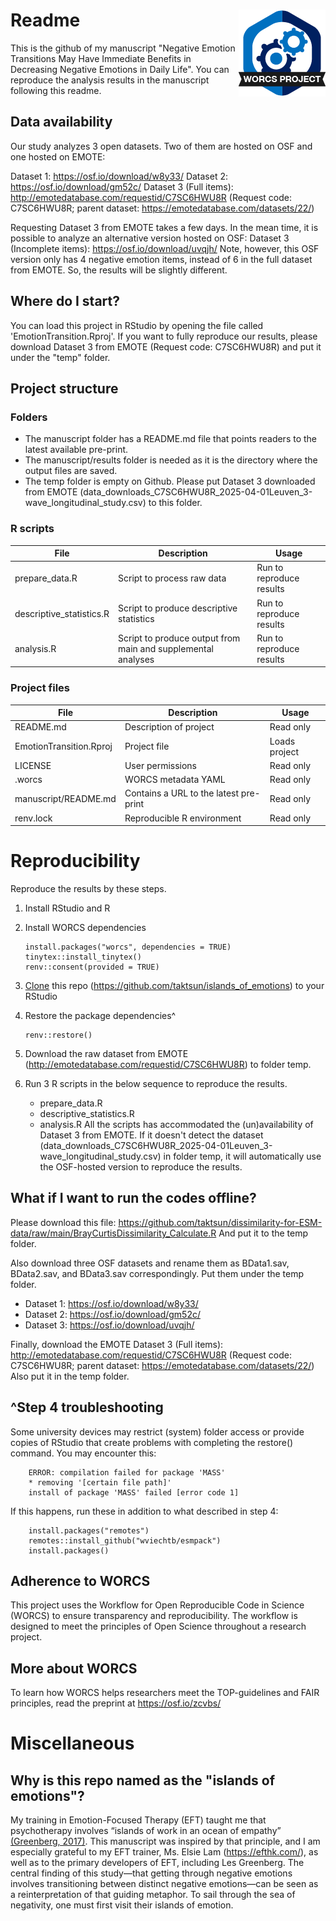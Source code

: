 
# Readme <a href='https://osf.io/zcvbs/'><img src='worcs_icon.png' align="right" height="139" /></a>

This is the github of my manuscript "Negative Emotion Transitions May Have Immediate Benefits in Decreasing Negative Emotions in Daily Life". You can reproduce the analysis results in the manuscript following this readme.

## Data availability

Our study analyzes 3 open datasets. Two of them are hosted on OSF and one hosted on EMOTE:

Dataset 1: https://osf.io/download/w8y33/
Dataset 2: https://osf.io/download/gm52c/
Dataset 3 (Full items): http://emotedatabase.com/requestid/C7SC6HWU8R (Request code: C7SC6HWU8R; parent dataset: https://emotedatabase.com/datasets/22/)

Requesting Dataset 3 from EMOTE takes a few days. In the mean time, it is possible to analyze an alternative version hosted on OSF:
Dataset 3 (Incomplete items): https://osf.io/download/uvqjh/
Note, however, this OSF version only has 4 negative emotion items, instead of 6 in the full dataset from EMOTE. So, the results will be slightly different.

## Where do I start?

You can load this project in RStudio by opening the file called 'EmotionTransition.Rproj'.
If you want to fully reproduce our results, please download Dataset 3 from EMOTE (Request code: C7SC6HWU8R)
and put it under the "temp" folder.

## Project structure

### Folders

 - The manuscript folder has a README.md file that points readers to the latest available pre-print.  
 - The manuscript/results folder is needed as it is the directory where the output files are saved. 
 - The temp folder is empty on Github. Please put Dataset 3 downloaded from EMOTE (data_downloads_C7SC6HWU8R_2025-04-01Leuven_3-wave_longitudinal_study.csv) to this folder.

### R scripts
File                      | Description                      | Usage         
------------------------- | -------------------------------- | --------------
prepare_data.R            | Script to process raw data       | Run to reproduce results
descriptive_statistics.R            | Script to produce descriptive statistics       | Run to reproduce results
analysis.R            | Script to produce output from main and supplemental analyses       | Run to reproduce results

### Project files
File                      | Description                      | Usage         
------------------------- | -------------------------------- | --------------
README.md                 | Description of project           | Read only
EmotionTransition.Rproj   | Project file                     | Loads project 
LICENSE                   | User permissions                 | Read only     
.worcs                    | WORCS metadata YAML              | Read only     
manuscript/README.md | Contains a URL to the latest pre-print            | Read only
renv.lock                 | Reproducible R environment       | Read only     


# Reproducibility

Reproduce the results by these steps.

 1. Install RStudio and R
 2. Install WORCS dependencies
		
		install.packages("worcs", dependencies = TRUE)
		tinytex::install_tinytex()
		renv::consent(provided = TRUE)
		
 3. [Clone](https://resources.github.com/github-and-rstudio/#:~:text=Clone%20the%20repository%20with%20RStudio&text=On%20GitHub%2C%20navigate%20to%20the,RStudio%20on%20your%20local%20environment.) this repo (https://github.com/taktsun/islands_of_emotions) to your RStudio
 4. Restore the package dependencies^
	

	    renv::restore()
	    
	    
 5. Download the raw dataset from EMOTE (http://emotedatabase.com/requestid/C7SC6HWU8R) to folder temp. 
 6. Run 3 R scripts in the below sequence to reproduce the results.
 
	- prepare_data.R 
	- descriptive_statistics.R 
	- analysis.R 
All the scripts has accommodated the (un)availability of Dataset 3 from EMOTE. If it doesn't detect the dataset (data_downloads_C7SC6HWU8R_2025-04-01Leuven_3-wave_longitudinal_study.csv) in folder temp, it will automatically use the OSF-hosted version to reproduce the results.

## What if I want to run the codes offline?

Please download this file: https://github.com/taktsun/dissimilarity-for-ESM-data/raw/main/BrayCurtisDissimilarity_Calculate.R
And put it to the temp folder.

Also download three OSF datasets and rename them as BData1.sav, BData2.sav, and BData3.sav correspondingly. Put them under the temp folder.

- Dataset 1: https://osf.io/download/w8y33/
- Dataset 2: https://osf.io/download/gm52c/
- Dataset 3: https://osf.io/download/uvqjh/ 

Finally, download the EMOTE Dataset 3 (Full items): http://emotedatabase.com/requestid/C7SC6HWU8R (Request code: C7SC6HWU8R; parent dataset: https://emotedatabase.com/datasets/22/)
Also put it in the temp folder.

## ^Step 4 troubleshooting 

Some university devices may restrict (system) folder access or provide  copies of RStudio that create problems with completing the restore() command. You may encounter this:
	

	    ERROR: compilation failed for package 'MASS'
	    * removing '[certain file path]'
	    install of package 'MASS' failed [error code 1]
	    
If this happens, run these in addition to what described in step 4:
	

	    install.packages("remotes")
	    remotes::install_github("wviechtb/esmpack")
	    install.packages()	    


## Adherence to WORCS

This project uses the Workflow for Open Reproducible Code in Science (WORCS) to
ensure transparency and reproducibility. The workflow is designed to meet the
principles of Open Science throughout a research project. 

## More about WORCS

To learn how WORCS helps researchers meet the TOP-guidelines and FAIR principles,
read the preprint at https://osf.io/zcvbs/

# Miscellaneous

## Why is this repo named as the "islands of emotions"?

My training in Emotion-Focused Therapy (EFT) taught me that psychotherapy involves “islands of work in an ocean of empathy” [(Greenberg, 2017)](https://doi.org/10.1080/14779757.2017.1330702). This manuscript was inspired by that principle, and I am especially grateful to my EFT trainer, Ms. Elsie Lam (https://efthk.com/), as well as to the primary developers of EFT, including Les Greenberg. The central finding of this study—that getting through negative emotions involves transitioning between distinct negative emotions—can be seen as a reinterpretation of that guiding metaphor. To sail through the sea of negativity, one must first visit their islands of emotion.